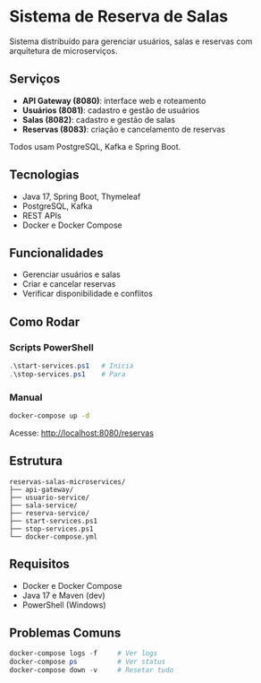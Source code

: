 # Sistema de Reserva de Salas

Sistema distribuído para gerenciar usuários, salas e reservas com arquitetura de microserviços.

## Serviços

- **API Gateway (8080)**: interface web e roteamento
- **Usuários (8081)**: cadastro e gestão de usuários
- **Salas (8082)**: cadastro e gestão de salas
- **Reservas (8083)**: criação e cancelamento de reservas

Todos usam PostgreSQL, Kafka e Spring Boot.

## Tecnologias

- Java 17, Spring Boot, Thymeleaf
- PostgreSQL, Kafka
- REST APIs
- Docker e Docker Compose

## Funcionalidades

- Gerenciar usuários e salas
- Criar e cancelar reservas
- Verificar disponibilidade e conflitos

## Como Rodar

### Scripts PowerShell

```powershell
.\start-services.ps1   # Inicia
.\stop-services.ps1    # Para
```

### Manual

```bash
docker-compose up -d
```

Acesse: [http://localhost:8080/reservas](http://localhost:8080/reservas)

## Estrutura

```
reservas-salas-microservices/
├── api-gateway/
├── usuario-service/
├── sala-service/
├── reserva-service/
├── start-services.ps1
├── stop-services.ps1
└── docker-compose.yml
```

## Requisitos

- Docker e Docker Compose
- Java 17 e Maven (dev)
- PowerShell (Windows)

## Problemas Comuns

```powershell
docker-compose logs -f     # Ver logs
docker-compose ps          # Ver status
docker-compose down -v     # Resetar tudo
```

